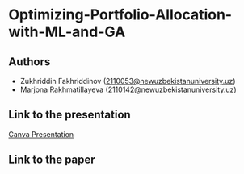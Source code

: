 # Optimizing-Portfolio-Allocation-with-ML-and-GA

## Authors
- Zukhriddin Fakhriddinov (2110053@newuzbekistanuniversity.uz)
- Marjona Rakhmatillayeva (2110142@newuzbekistanuniversity.uz)

## Link to the presentation
[Canva Presentation]([https://link-url-here.org](https://www.canva.com/design/DAFkwGu17PQ/wOrhDSe_8AMAHMqK70OinQ/edit?utm_content=DAFkwGu17PQ&utm_campaign=designshare&utm_medium=link2&utm_source=sharebutton))
## Link to the paper
